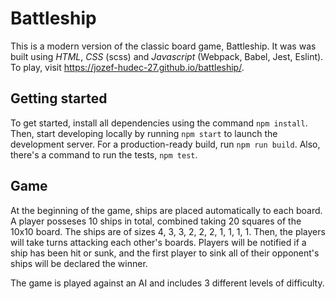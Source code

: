# Battleship

This is a modern version of the classic board game, Battleship. It was was built using _HTML_, _CSS_ (scss) and _Javascript_ (Webpack, Babel, Jest, Eslint). To play, visit https://jozef-hudec-27.github.io/battleship/.

## Getting started

To get started, install all dependencies using the command `npm install`. Then, start developing locally by running `npm start` to launch the development server. For a production-ready build, run `npm run build`. Also, there's a command to run the tests, `npm test`.

## Game

At the beginning of the game, ships are placed automatically to each board. A player posseses 10 ships in total, combined taking 20 squares of the 10x10 board. The ships are of sizes 4, 3, 3, 2, 2, 2, 1, 1, 1, 1. Then, the players will take turns attacking each other's boards. Players will be notified if a ship has been hit or sunk, and the first player to sink all of their opponent's ships will be declared the winner.

The game is played against an AI and includes 3 different levels of difficulty.
